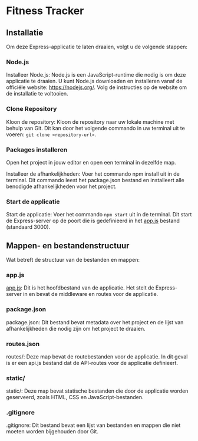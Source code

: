 # Fitness Tracker

## Installatie
Om deze Express-applicatie te laten draaien, volgt u de volgende stappen:

### Node.js
Installeer Node.js: Node.js is een JavaScript-runtime die nodig is om deze applicatie te draaien. U kunt Node.js downloaden en installeren vanaf de officiële website: https://nodejs.org/. Volg de instructies op de website om de installatie te voltooien.

### Clone Repository
Kloon de repository: Kloon de repository naar uw lokale machine met behulp van Git. Dit kan door het volgende commando in uw terminal uit te voeren: `git clone <repository-url>`.

### Packages installeren
Open het project in jouw editor en open een terminal in dezelfde map.

Installeer de afhankelijkheden: Voer het commando npm install uit in de terminal. Dit commando leest het package.json bestand en installeert alle benodigde afhankelijkheden voor het project.

### Start de applicatie
Start de applicatie: Voer het commando `npm start` uit in de terminal. Dit start de Express-server op de poort die is gedefinieerd in het [app.js](command:_github.copilot.openSymbolInFile?%5B%22app.js%22%2C%22app.js%22%5D "app.js") bestand (standaard 3000).

## Mappen- en bestandenstructuur
Wat betreft de structuur van de bestanden en mappen:

### app.js
[app.js](command:_github.copilot.openSymbolInFile?%5B%22app.js%22%2C%22app.js%22%5D "app.js"): Dit is het hoofdbestand van de applicatie. Het stelt de Express-server in en bevat de middleware en routes voor de applicatie.

### package.json
package.json: Dit bestand bevat metadata over het project en de lijst van afhankelijkheden die nodig zijn om het project te draaien.

### routes.json
routes/: Deze map bevat de routebestanden voor de applicatie. In dit geval is er een api.js bestand dat de API-routes voor de applicatie definieert.

### static/
static/: Deze map bevat statische bestanden die door de applicatie worden geserveerd, zoals HTML, CSS en JavaScript-bestanden.

### .gitignore
.gitignore: Dit bestand bevat een lijst van bestanden en mappen die niet moeten worden bijgehouden door Git.